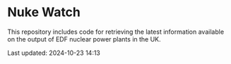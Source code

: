 # Nuke Watch

This repository includes code for retrieving the latest information available on the output of EDF nuclear power plants in the UK.

Last updated: 2024-10-23 14:13